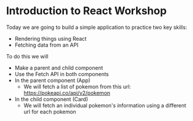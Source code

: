 # Introduction to React Workshop

Today we are going to build a simple application to practice two key skills:

-   Rendering things using React
-   Fetching data from an API

To do this we will

-   Make a parent and child component
-   Use the Fetch API in both components
-   In the parent component (App)
    -   We will fetch a list of pokemon from this url: https://pokeapi.co/api/v2/pokemon
-   In the child component (Card)
    -   We will fetch an individual pokemon's information using a different url for each pokemon
